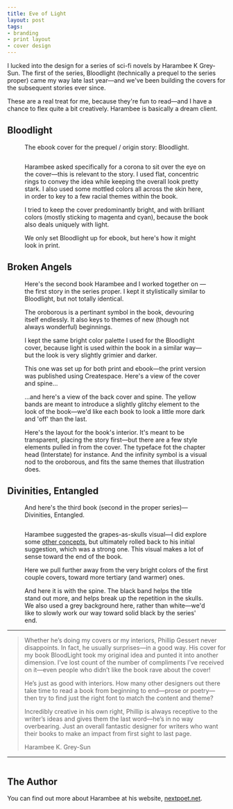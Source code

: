 ```yaml
---
title: Eve of Light
layout: post
tags: 
- branding
- print layout
- cover design
---
```

I lucked into the design for a series of sci-fi novels by Harambee K Grey-Sun. The first of the series, Bloodlight (technically a prequel to the series proper) came my way late last year—and we've been building the covers for the subsequent stories ever since. 

These are a real treat for me, because they're fun to read—and I have a chance to flex quite a bit creatively. Harambee is basically a dream client.

## Bloodlight

<figure>
	<img src="/img/portfolio/eve-of-light/bloodlight-cover.png" alt="">
	<figcaption>The ebook cover for the prequel / origin story: Bloodlight.</figcaption>
</figure>

<figure>
	<img src="/img/portfolio/eve-of-light/corona.png" alt="">
	<figcaption><p>Harambee asked specifically for a corona to sit over the eye on the cover—this is relevant to the story. I used flat, concentric rings to convey the idea while keeping the overall look pretty stark. I also used some mottled colors all across the skin here, in order to key to a few racial themes within the book.</p>
<p>I tried to keep the cover predominantly bright, and with brilliant colors (mostly sticking to magenta and cyan), because the book also deals uniquely with light.</p>
	</figcaption>
</figure>


<figure>
	<img src="/img/portfolio/eve-of-light/bloodlight-jacket.png" alt="">
	<figcaption>We only set Bloodlight up for ebook, but here's how it might look in print.</figcaption>
</figure>

## Broken Angels

<figure>
	<img src="/img/portfolio/eve-of-light/broken-angels-cover.png" alt="">
	<figcaption>Here's the second book Harambee and I worked together on — the first story in the series proper. I kept it stylistically similar to Bloodlight, but not totally identical.</figcaption>
</figure>

<figure>
	<img src="/img/portfolio/eve-of-light/oroborous.png" alt="">
	<figcaption>The oroborous is a pertinant symbol in the book, devouring itself endlessly. It also keys to themes of new (though not always wonderful) beginnings.
<p>I kept the same bright color palette I used for the Bloodlight cover, because light is used within the book in a similar way—but the look is very slightly grimier and darker.</p>
</figcaption>
</figure>
 

<figure>
	<img src="/img/portfolio/eve-of-light/broken-angels-jacket.png" alt="">
	<figcaption>This one was set up for both print and ebook—the print version was published using Createspace. Here's a view of the cover and spine…</figcaption>
</figure>

<figure>
	<img src="/img/portfolio/eve-of-light/broken-angels-back.png" alt="">
	<figcaption>…and here's a view of the back cover and spine. The yellow bands are meant to introduce a slightly glitchy element to the look of the book—we'd like each book to look a little more dark and 'off' than the last.</figcaption>
</figure>

<figure>
	<img src="/img/portfolio/eve-of-light/interior-1.png" alt="">
	<figcaption>Here's the layout for the book's interior. It's meant to be transparent, placing the story first—but there are a few style elements pulled in from the cover. The typeface fot the chapter head (Interstate) for instance. And the infinity symbol is a visual nod to the oroborous, and fits the same themes that illustration does.</figcaption>
</figure>

## Divinities, Entangled

<figure>
	<img src="/img/portfolio/eve-of-light/divinities-cover.png" alt="">
	<figcaption>And here's the third book (second in the proper series)—Divinities, Entangled.</figcaption>
</figure>

<figure>
	<img src="/img/portfolio/eve-of-light/grapes.png" alt="">
	<figcaption><p>Harambee suggested the grapes-as-skulls visual—I did explore some <a href="http://www.behance.net/wip/182789/428059">other concepts</a>, but ultimately rolled back to his initial suggestion, which was a strong one. This visual makes a lot of sense toward the end of the book.</p>
 
<p>Here we pull further away from the very bright colors of the first couple covers, toward more tertiary (and warmer) ones.</p></figcaption>
</figure>

<figure>
	<img src="/img/portfolio/eve-of-light/divinities-jacket.png" alt="">
	<figcaption>And here it is with the spine. The black band helps the title stand out more, and helps break up the repetition in the skulls. We also used a grey background here, rather than white—we'd like to slowly work our way toward solid black by the series' end.</figcaption>
</figure>

---

>Whether he’s doing my covers or my interiors, Phillip Gessert never disappoints. In fact, he usually surprises—in a good way. His cover for my book BloodLight took my original idea and punted it into another dimension. I’ve lost count of the number of compliments I’ve received on it—even people who didn’t like the book rave about the cover! 
>
>He’s just as good with interiors.  How many other designers out there take time to read a book from beginning to end—prose or poetry—then try to find just the right font to match the content and theme? 
> 
>Incredibly creative in his own right, Phillip is always receptive to the writer’s ideas and gives them the last word—he’s in no way overbearing. Just an overall fantastic designer for writers who want their books to make an impact from first sight to last page.
> 
>Harambee K. Grey-Sun

---

<figure>
	<img src="/img/portfolio/eve-of-light/jackets-array.png" alt="">
	<figcaption></figcaption>
</figure>

## The Author

You can find out more about Harambee at his website, [nextpoet.net](http://www.nextpoet.net).
